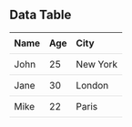 <html>
<head>
  <meta charset="UTF-8">
  <title>Data Table Sorting</title>
  <style>
    table {
      border-collapse: collapse;
    }
    th, td {
      padding: 8px;
      text-align: left;
      border-bottom: 1px solid #ddd;
    }
  </style>
</head>
<body>
  <h2>Data Table</h2>
  <table id="dataTable">
    <thead>
      <tr>
        <th onclick="sortTable(0)">Name</th>
        <th onclick="sortTable(1)">Age</th>
        <th onclick="sortTable(2)">City</th>
      </tr>
    </thead>
    <tbody>
      <tr>
        <td>John</td>
        <td>25</td>
        <td>New York</td>
      </tr>
      <tr>
        <td>Jane</td>
        <td>30</td>
        <td>London</td>
      </tr>
      <tr>
        <td>Mike</td>
        <td>22</td>
        <td>Paris</td>
      </tr>
    </tbody>
  </table>

  <script>
    function sortTable(columnIndex) {
      var table, rows, switching, i, x, y, shouldSwitch;
      table = document.getElementById("dataTable");
      switching = true;

      while (switching) {
        switching = false;
        rows = table.getElementsByTagName("tr");

        for (i = 1; i < (rows.length - 1); i++) {
          shouldSwitch = false;

          x = rows[i].getElementsByTagName("td")[columnIndex];
          y = rows[i + 1].getElementsByTagName("td")[columnIndex];

          if (x.innerHTML.toLowerCase() > y.innerHTML.toLowerCase()) {
            shouldSwitch = true;
            break;
          }
        }

        if (shouldSwitch) {
          rows[i].parentNode.insertBefore(rows[i + 1], rows[i]);
          switching = true;
        }
      }
    }
  </script>
</body>
</html>
